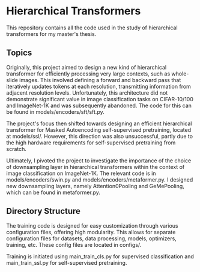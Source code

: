 # Hierarchical Transformers

This repository contains all the code used in the study of hierarchical transformers for my master's thesis.

## Topics

Originally, this project aimed to design a new kind of hierarchical transformer for efficiently processing very large contexts, such as whole-slide images. This involved defining a forward and backward pass that iteratively updates tokens at each resolution, transmitting information from adjacent resolution levels. Unfortunately, this architecture did not demonstrate significant value in image classification tasks on CIFAR-10/100 and ImageNet-1K and was subsequently abandoned. The code for this can be found in models/encoders/sft/sft.py.

The project's focus then shifted towards designing an efficient hierarchical transformer for Masked Autoencoding self-supervised pretraining, located at models/ssl/. However, this direction was also unsuccessful, partly due to the high hardware requirements for self-supervised pretraining from scratch.

Ultimately, I pivoted the project to investigate the importance of the choice of downsampling layer in hierarchical transformers within the context of image classification on ImageNet-1K. The relevant code is in models/encoders/swin.py and models/encoders/metaformer.py. I designed new downsampling layers, namely Attention0Pooling and GeMePooling, which can be found in metaformer.py.

## Directory Structure

The training code is designed for easy customization through various configuration files, offering high modularity. This allows for separate configuration files for datasets, data processing, models, optimizers, training, etc. These config files are located in configs/.

Training is initiated using main_train_cls.py for supervised classification and main_train_ssl.py for self-supervised pretraining.